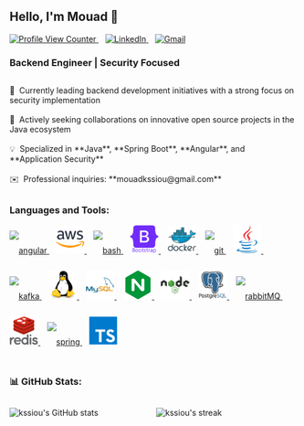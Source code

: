 <h2 align="left">Hello, I'm Mouad 👋</h2>
<p align="left">
  <a href="#">
    <img src="https://komarev.com/ghpvc/?username=kssiou&style=flat-square" alt="Profile View Counter" />
  </a>
  &nbsp;&nbsp;
  <a href="https://linkedin.com/in/mouadkssiou">
    <img src="https://img.shields.io/badge/LinkedIn-%230077B5.svg?style=flat-square&logo=linkedin&logoColor=white" alt="LinkedIn" />
  </a>
  &nbsp;&nbsp;
  <a href="mailto:mouadkssiou@gmail.com">
    <img src="https://img.shields.io/badge/-Gmail-c14438?style=flat-square&logo=Gmail&logoColor=white" alt="Gmail" />
  </a>
</p>

<h3 align="left">Backend Engineer | Security Focused</h3>

<div style="margin: 30px 0">
  🚀 &nbsp;Currently leading backend development initiatives with a strong focus on security implementation<br><br>
  🤝 &nbsp;Actively seeking collaborations on innovative open source projects in the Java ecosystem<br><br>
  💡 &nbsp;Specialized in **Java**, **Spring Boot**, **Angular**, and **Application Security**<br><br>
  ✉️ &nbsp;Professional inquiries: **mouadkssiou@gmail.com**
</div>

<h3 align="left">Languages and Tools:</h3>
<p align="left" style="line-height: 70px"> 
  <a href="https://angular.io" target="_blank" rel="noreferrer"> 
    <img src="https://angular.io/assets/images/logos/angular/angular.svg" alt="angular" width="50" height="50"/> 
  </a> &nbsp;&nbsp;
  <a href="https://aws.amazon.com" target="_blank" rel="noreferrer"> 
    <img src="https://raw.githubusercontent.com/devicons/devicon/master/icons/amazonwebservices/amazonwebservices-original-wordmark.svg" alt="aws" width="50" height="50"/> 
  </a> &nbsp;&nbsp;
  <a href="https://www.gnu.org/software/bash/" target="_blank" rel="noreferrer"> 
    <img src="https://www.vectorlogo.zone/logos/gnu_bash/gnu_bash-icon.svg" alt="bash" width="50" height="50"/> 
  </a> &nbsp;&nbsp;
  <a href="https://getbootstrap.com" target="_blank" rel="noreferrer"> 
    <img src="https://raw.githubusercontent.com/devicons/devicon/master/icons/bootstrap/bootstrap-plain-wordmark.svg" alt="bootstrap" width="50" height="50"/> 
  </a> &nbsp;&nbsp;
  <a href="https://www.docker.com/" target="_blank" rel="noreferrer"> 
    <img src="https://raw.githubusercontent.com/devicons/devicon/master/icons/docker/docker-original-wordmark.svg" alt="docker" width="50" height="50"/> 
  </a> &nbsp;&nbsp;
  <a href="https://git-scm.com/" target="_blank" rel="noreferrer"> 
    <img src="https://www.vectorlogo.zone/logos/git-scm/git-scm-icon.svg" alt="git" width="50" height="50"/> 
  </a> &nbsp;&nbsp;
  <a href="https://www.java.com" target="_blank" rel="noreferrer"> 
    <img src="https://raw.githubusercontent.com/devicons/devicon/master/icons/java/java-original.svg" alt="java" width="50" height="50"/> 
  </a> &nbsp;&nbsp;
  <a href="https://kafka.apache.org/" target="_blank" rel="noreferrer"> 
    <img src="https://www.vectorlogo.zone/logos/apache_kafka/apache_kafka-icon.svg" alt="kafka" width="50" height="50"/> 
  </a> &nbsp;&nbsp;
  <a href="https://www.linux.org/" target="_blank" rel="noreferrer"> 
    <img src="https://raw.githubusercontent.com/devicons/devicon/master/icons/linux/linux-original.svg" alt="linux" width="50" height="50"/> 
  </a> &nbsp;&nbsp;
  <a href="https://www.mysql.com/" target="_blank" rel="noreferrer"> 
    <img src="https://raw.githubusercontent.com/devicons/devicon/master/icons/mysql/mysql-original-wordmark.svg" alt="mysql" width="50" height="50"/> 
  </a> &nbsp;&nbsp;
  <a href="https://www.nginx.com" target="_blank" rel="noreferrer"> 
    <img src="https://raw.githubusercontent.com/devicons/devicon/master/icons/nginx/nginx-original.svg" alt="nginx" width="50" height="50"/> 
  </a> &nbsp;&nbsp;
  <a href="https://nodejs.org" target="_blank" rel="noreferrer"> 
    <img src="https://raw.githubusercontent.com/devicons/devicon/master/icons/nodejs/nodejs-original-wordmark.svg" alt="nodejs" width="50" height="50"/> 
  </a> &nbsp;&nbsp;
  <a href="https://www.postgresql.org" target="_blank" rel="noreferrer"> 
    <img src="https://raw.githubusercontent.com/devicons/devicon/master/icons/postgresql/postgresql-original-wordmark.svg" alt="postgresql" width="50" height="50"/> 
  </a> &nbsp;&nbsp;
  <a href="https://www.rabbitmq.com" target="_blank" rel="noreferrer"> 
    <img src="https://www.vectorlogo.zone/logos/rabbitmq/rabbitmq-icon.svg" alt="rabbitMQ" width="50" height="50"/> 
  </a> &nbsp;&nbsp;
  <a href="https://redis.io" target="_blank" rel="noreferrer"> 
    <img src="https://raw.githubusercontent.com/devicons/devicon/master/icons/redis/redis-original-wordmark.svg" alt="redis" width="50" height="50"/> 
  </a> &nbsp;&nbsp;
  <a href="https://spring.io/" target="_blank" rel="noreferrer"> 
    <img src="https://www.vectorlogo.zone/logos/springio/springio-icon.svg" alt="spring" width="50" height="50"/> 
  </a> &nbsp;&nbsp;
  <a href="https://www.typescriptlang.org/" target="_blank" rel="noreferrer"> 
    <img src="https://raw.githubusercontent.com/devicons/devicon/master/icons/typescript/typescript-original.svg" alt="typescript" width="50" height="50"/> 
  </a>
</p>

<h3>📊 GitHub Stats:</h3>

<div style="display: flex; justify-content: space-between; margin-top: 30px">
  <img src="https://github-readme-stats.vercel.app/api?username=kssiou&hide=stars,issues&show_icons=true&theme=dark&rank_icon=github" alt="kssiou's GitHub stats" style="width: 49%" />
  <img src="https://github-readme-streak-stats.herokuapp.com/?user=kssiou&theme=dark" alt="kssiou's streak" style="width: 49%" />
</div>
